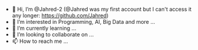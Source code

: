 - 👋 Hi, I’m @Jahred-2 (@Jahred was my first account but I can't access it any longer: https://github.com/Jahred)
- 👀 I’m interested in Programming, AI, Big Data and more ...
- 🌱 I’m currently learning ...
- 💞️ I’m looking to collaborate on ...
- 📫 How to reach me ...

<!---
Jahred-2/Jahred-2 is a ✨ special ✨ repository because its `README.md` (this file) appears on your GitHub profile.
You can click the Preview link to take a look at your changes.
--->
